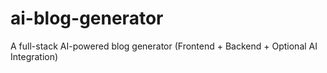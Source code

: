 # ai-blog-generator
A full-stack AI-powered blog generator (Frontend + Backend + Optional AI Integration)
